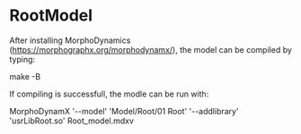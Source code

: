 # RootModel

After installing MorphoDynamics (https://morphographx.org/morphodynamx/), the model can be compiled by typing:

make -B

If compiling is successfull, the modle can be run with:

MorphoDynamX  '--model' 'Model/Root/01 Root' '--addlibrary' 'usrLibRoot.so' Root_model.mdxv
